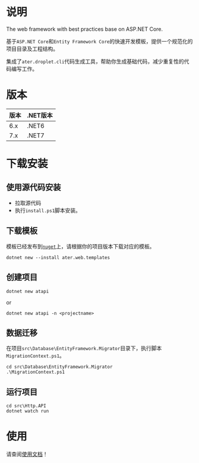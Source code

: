 # 说明
The web framework with best practices base on ASP.NET Core.

基于`ASP.NET Core`和`Entity Framework Core`的快速开发模板，提供一个规范化的项目目录及工程结构。

集成了`ater.droplet.cli`代码生成工具，帮助你生成基础代码，减少重复性的代码编写工作。

# 版本
|版本|.NET版本|
|-|-|
|6.x|.NET6|
|7.x|.NET7|

# 下载安装
## 使用源代码安装
- 拉取源代码
- 执行`install.ps1`脚本安装。

## 下载模板
模板已经发布到[`nuget`](https://www.nuget.org/packages/ater.web.templates)上，请根据你的项目版本下载对应的模板。

```pwsh
dotnet new --install ater.web.templates
```

## 创建项目
```pwsh
dotnet new atapi  
```
or
```pwsh
dotnet new atapi -n <projectname>
```
## 数据迁移
在项目`src\Database\EntityFramework.Migrator`目录下，执行脚本`MigrationContext.ps1`。

```pwsh
cd src\Database\EntityFramework.Migrator
.\MigrationContext.ps1
```

## 运行项目
```pwsh
cd src\Http.API
dotnet watch run 
```

# 使用
请查阅[使用文档](https://github.com/AterDev/ater.docs/tree/dev/cn/ater.web.template)！